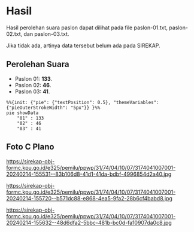 # Hasil

Hasil perolehan suara paslon dapat dilihat pada file paslon-01.txt, paslon-02.txt, dan paslon-03.txt.

Jika tidak ada, artinya data tersebut belum ada pada SIREKAP.

## Perolehan Suara

 * Paslon 01: **133**.
 * Paslon 02: **46**.
 * Paslon 03: **41**.

```mermaid
%%{init: {"pie": {"textPosition": 0.5}, "themeVariables": {"pieOuterStrokeWidth": "5px"}} }%%
pie showData
    "01" : 133
    "02" : 46
    "03" : 41
```
## Foto C Plano

https://sirekap-obj-formc.kpu.go.id/e325/pemilu/ppwp/31/74/04/10/07/3174041007001-20240214-155531--83b106d8-41d1-41da-bdbf-4996854d2a40.jpg

https://sirekap-obj-formc.kpu.go.id/e325/pemilu/ppwp/31/74/04/10/07/3174041007001-20240214-155720--b571dc88-e868-4ea5-9fa2-28b6cf4babd8.jpg

https://sirekap-obj-formc.kpu.go.id/e325/pemilu/ppwp/31/74/04/10/07/3174041007001-20240214-155632--48d6dfa2-5bbc-481b-bc0d-fa10907da0c8.jpg
